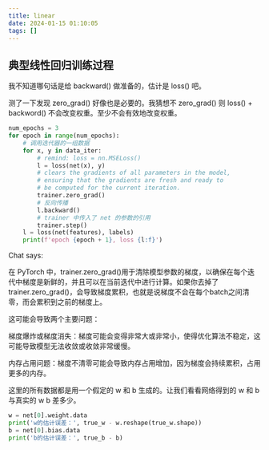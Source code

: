 ```yaml
---
title: linear
date: 2024-01-15 01:10:05
tags: []
---
```

## 典型线性回归训练过程

我不知道哪句话是给 backward() 做准备的，估计是 loss() 吧。

测了一下发现 zero_grad() 好像也是必要的。我猜想不 zero_grad() 则 loss() + backword() 不会改变权重。至少不会有效地改变权重。

```py
num_epochs = 3
for epoch in range(num_epochs):
    # 调用迭代器的一组数据
    for x, y in data_iter:
        # remind: loss = nn.MSELoss()
        l = loss(net(x), y)
        # clears the gradients of all parameters in the model, 
        # ensuring that the gradients are fresh and ready to 
        # be computed for the current iteration.
        trainer.zero_grad()
        # 反向传播
        l.backward()
        # trainer 中传入了 net 的参数的引用
        trainer.step()
    l = loss(net(features), labels)
    print(f'epoch {epoch + 1}, loss {l:f}')
```

Chat says:

在 PyTorch 中，trainer.zero_grad()用于清除模型参数的梯度，以确保在每个迭代中梯度是新鲜的，并且可以在当前迭代中进行计算。如果你去掉了trainer.zero_grad()，会导致梯度累积，也就是说梯度不会在每个batch之间清零，而会累积到之前的梯度上。

这可能会导致两个主要问题：

梯度爆炸或梯度消失：梯度可能会变得非常大或非常小，使得优化算法不稳定，这可能导致模型无法收敛或收敛非常缓慢。

内存占用问题：梯度不清零可能会导致内存占用增加，因为梯度会持续累积，占用更多的内存。

这里的所有数据都是用一个假定的 w 和 b 生成的。让我们看看网络得到的 w 和 b 与真实的 w b 差多少。

```py
w = net[0].weight.data
print('w的估计误差：', true_w - w.reshape(true_w.shape))
b = net[0].bias.data
print('b的估计误差：', true_b - b)
```
